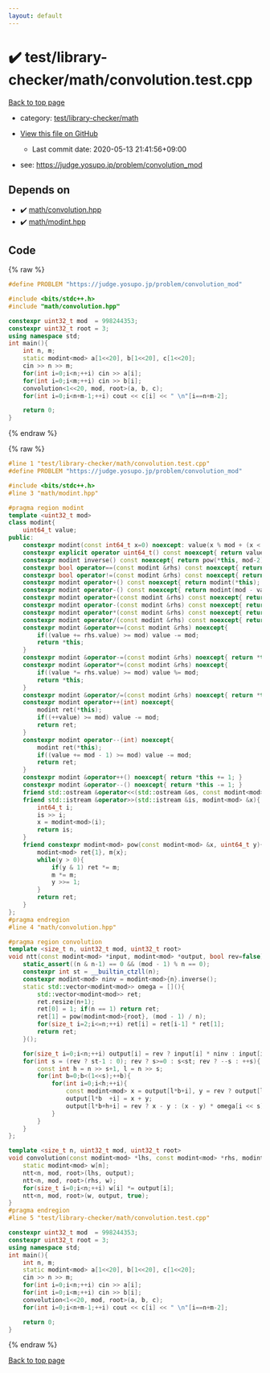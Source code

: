 ```yaml
---
layout: default
---
```


<!-- mathjax config similar to math.stackexchange -->
<script type="text/javascript" async
  src="https://cdnjs.cloudflare.com/ajax/libs/mathjax/2.7.5/MathJax.js?config=TeX-MML-AM_CHTML">
</script>
<script type="text/x-mathjax-config">
  MathJax.Hub.Config({
    TeX: { equationNumbers: { autoNumber: "AMS" }},
    tex2jax: {
      inlineMath: [ ['$','$'] ],
      processEscapes: true
    },
    "HTML-CSS": { matchFontHeight: false },
    displayAlign: "left",
    displayIndent: "2em"
  });
</script>

<script type="text/javascript" src="https://cdnjs.cloudflare.com/ajax/libs/jquery/3.4.1/jquery.min.js"></script>
<script src="https://cdn.jsdelivr.net/npm/jquery-balloon-js@1.1.2/jquery.balloon.min.js" integrity="sha256-ZEYs9VrgAeNuPvs15E39OsyOJaIkXEEt10fzxJ20+2I=" crossorigin="anonymous"></script>
<script type="text/javascript" src="../../../../assets/js/copy-button.js"></script>
<link rel="stylesheet" href="../../../../assets/css/copy-button.css" />


# :heavy_check_mark: test/library-checker/math/convolution.test.cpp

<a href="../../../../index.html">Back to top page</a>

* category: <a href="../../../../index.html#932392349b5cc037ff17d51b7cfb6197">test/library-checker/math</a>
* <a href="{{ site.github.repository_url }}/blob/master/test/library-checker/math/convolution.test.cpp">View this file on GitHub</a>
    - Last commit date: 2020-05-13 21:41:56+09:00


* see: <a href="https://judge.yosupo.jp/problem/convolution_mod">https://judge.yosupo.jp/problem/convolution_mod</a>


## Depends on

* :heavy_check_mark: <a href="../../../../library/math/convolution.hpp.html">math/convolution.hpp</a>
* :heavy_check_mark: <a href="../../../../library/math/modint.hpp.html">math/modint.hpp</a>


## Code

<a id="unbundled"></a>
{% raw %}
```cpp
#define PROBLEM "https://judge.yosupo.jp/problem/convolution_mod"

#include <bits/stdc++.h>
#include "math/convolution.hpp"

constexpr uint32_t mod  = 998244353;
constexpr uint32_t root = 3;
using namespace std;
int main(){
    int n, m;
    static modint<mod> a[1<<20], b[1<<20], c[1<<20];
    cin >> n >> m;
    for(int i=0;i<n;++i) cin >> a[i];
    for(int i=0;i<m;++i) cin >> b[i];
    convolution<1<<20, mod, root>(a, b, c);
    for(int i=0;i<n+m-1;++i) cout << c[i] << " \n"[i==n+m-2];

    return 0;
}
```
{% endraw %}

<a id="bundled"></a>
{% raw %}
```cpp
#line 1 "test/library-checker/math/convolution.test.cpp"
#define PROBLEM "https://judge.yosupo.jp/problem/convolution_mod"

#include <bits/stdc++.h>
#line 3 "math/modint.hpp"

#pragma region modint
template <uint32_t mod>
class modint{
    uint64_t value;
public:
    constexpr modint(const int64_t x=0) noexcept: value(x % mod + (x < 0 ? mod : 0)){ }
    constexpr explicit operator uint64_t() const noexcept{ return value; }
    constexpr modint inverse() const noexcept{ return pow(*this, mod-2); }
    constexpr bool operator==(const modint &rhs) const noexcept{ return value == rhs.value; }
    constexpr bool operator!=(const modint &rhs) const noexcept{ return value != rhs.value; }
    constexpr modint operator+() const noexcept{ return modint(*this); }
    constexpr modint operator-() const noexcept{ return modint(mod - value); }
    constexpr modint operator+(const modint &rhs) const noexcept{ return modint(*this) += rhs; }
    constexpr modint operator-(const modint &rhs) const noexcept{ return modint(*this) -= rhs; }
    constexpr modint operator*(const modint &rhs) const noexcept{ return modint(*this) *= rhs; }
    constexpr modint operator/(const modint &rhs) const noexcept{ return modint(*this) /= rhs; }
    constexpr modint &operator+=(const modint &rhs) noexcept{
        if((value += rhs.value) >= mod) value -= mod;
        return *this;
    }
    constexpr modint &operator-=(const modint &rhs) noexcept{ return *this += mod - rhs.value; }
    constexpr modint &operator*=(const modint &rhs) noexcept{
        if((value *= rhs.value) >= mod) value %= mod;
        return *this;
    }
    constexpr modint &operator/=(const modint &rhs) noexcept{ return *this *= rhs.inverse(); }
    constexpr modint operator++(int) noexcept{
        modint ret(*this);
        if((++value) >= mod) value -= mod;
        return ret;
    }
    constexpr modint operator--(int) noexcept{
        modint ret(*this);
        if((value += mod - 1) >= mod) value -= mod;
        return ret;
    }
    constexpr modint &operator++() noexcept{ return *this += 1; }
    constexpr modint &operator--() noexcept{ return *this -= 1; }
    friend std::ostream &operator<<(std::ostream &os, const modint<mod> &x){ return os << x.value; }
    friend std::istream &operator>>(std::istream &is, modint<mod> &x){
        int64_t i;
        is >> i;
        x = modint<mod>(i);
        return is;
    }
    friend constexpr modint<mod> pow(const modint<mod> &x, uint64_t y){
        modint<mod> ret{1}, m{x};
        while(y > 0){
            if(y & 1) ret *= m;
            m *= m;
            y >>= 1;
        }
        return ret;
    }
};
#pragma endregion
#line 4 "math/convolution.hpp"

#pragma region convolution
template <size_t n, uint32_t mod, uint32_t root>
void ntt(const modint<mod> *input, modint<mod> *output, bool rev=false){
    static_assert((n & n-1) == 0 && (mod - 1) % n == 0);
    constexpr int st = __builtin_ctzll(n);
    constexpr modint<mod> ninv = modint<mod>{n}.inverse();
    static std::vector<modint<mod>> omega = [](){
        std::vector<modint<mod>> ret;
        ret.resize(n+1);
        ret[0] = 1; if(n == 1) return ret;
        ret[1] = pow(modint<mod>{root}, (mod - 1) / n);
        for(size_t i=2;i<=n;++i) ret[i] = ret[i-1] * ret[1];
        return ret;
    }();

    for(size_t i=0;i<n;++i) output[i] = rev ? input[i] * ninv : input[i];
    for(int s = (rev ? st-1 : 0); rev ? s>=0 : s<st; rev ? --s : ++s){
        const int h = n >> s+1, l = n >> s;
        for(int b=0;b<(1<<s);++b){
            for(int i=0;i<h;++i){
                const modint<mod> x = output[l*b+i], y = rev ? output[l*b+h+i] * omega[n - (i << s)] : output[l*b+h+i];
                output[l*b  +i] = x + y;
                output[l*b+h+i] = rev ? x - y : (x - y) * omega[i << s];
            }
        }
    }
};

template <size_t n, uint32_t mod, uint32_t root>
void convolution(const modint<mod> *lhs, const modint<mod> *rhs, modint<mod> *output){
    static modint<mod> w[n];
    ntt<n, mod, root>(lhs, output);
    ntt<n, mod, root>(rhs, w);
    for(size_t i=0;i<n;++i) w[i] *= output[i];
    ntt<n, mod, root>(w, output, true);
}
#pragma endregion
#line 5 "test/library-checker/math/convolution.test.cpp"

constexpr uint32_t mod  = 998244353;
constexpr uint32_t root = 3;
using namespace std;
int main(){
    int n, m;
    static modint<mod> a[1<<20], b[1<<20], c[1<<20];
    cin >> n >> m;
    for(int i=0;i<n;++i) cin >> a[i];
    for(int i=0;i<m;++i) cin >> b[i];
    convolution<1<<20, mod, root>(a, b, c);
    for(int i=0;i<n+m-1;++i) cout << c[i] << " \n"[i==n+m-2];

    return 0;
}

```
{% endraw %}

<a href="../../../../index.html">Back to top page</a>

